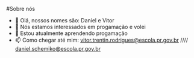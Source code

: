 #Sobre nós
- 👋 Olá, nossos nomes são: Daniel e Vitor
- 👀 Nós estamos interessados em progamação e volei
- 🌱 Estou atualmente aprendendo progamação
- 📫 Como chegar até mim: vitor.trentin.rodrigues@escola.pr.gov.br //// daniel.schemiko@escola.pr.gov.br

<!---
VitorTrentin15/VitorTrentin15 is a ✨ special ✨ repository because its `README.md` (this file) appears on your GitHub profile.
You can click the Preview link to take a look at your changes.
--->
  

